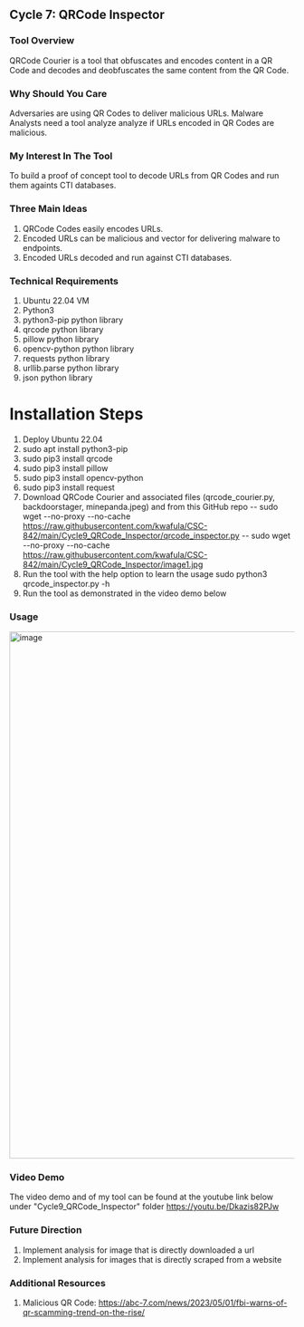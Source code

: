 ## Cycle 7: QRCode Inspector
### Tool Overview
QRCode Courier is a tool that obfuscates and encodes content in a QR Code and decodes and deobfuscates the same content from the QR Code.

### Why Should You Care
Adversaries are using QR Codes to deliver malicious URLs. Malware Analysts need a tool analyze analyze if URLs encoded in QR Codes are malicious.

### My Interest In The Tool
To build a proof of concept tool to decode URLs from QR Codes and run them againts CTI databases.

### Three Main Ideas
1) QRCode Codes easily encodes URLs.
2) Encoded URLs can be malicious and vector for delivering malware to endpoints.
3) Encoded URLs decoded and run against CTI databases.

### Technical Requirements
1) Ubuntu 22.04 VM
2) Python3
3) python3-pip python library
4) qrcode python library
5) pillow python library
6) opencv-python python library
7) requests python library
8) urllib.parse python library
9) json python library
   
# Installation Steps
1) Deploy Ubuntu 22.04
2) sudo apt install python3-pip
3) sudo pip3 install qrcode
4) sudo pip3 install pillow
5) sudo pip3 install opencv-python
6) sudo pip3 install request
7) Download QRCode Courier and associated files (qrcode_courier.py, backdoorstager, minepanda.jpeg) and from this GitHub repo
 -- sudo wget --no-proxy --no-cache https://raw.githubusercontent.com/kwafula/CSC-842/main/Cycle9_QRCode_Inspector/qrcode_inspector.py
 -- sudo wget --no-proxy --no-cache https://raw.githubusercontent.com/kwafula/CSC-842/main/Cycle9_QRCode_Inspector/image1.jpg
8) Run the tool with the help option to learn the usage sudo python3 qrcode_inspector.py -h
9) Run the tool as demonstrated in the video demo below
   
### Usage
<img width="931" alt="image" src="https://github.com/kwafula/CSC-842/assets/95890992/fcd98b3e-75b6-4377-975c-03f78a47d686">

### Video Demo
The video demo and of my tool can be found at the youtube link below under "Cycle9_QRCode_Inspector" folder
   https://youtu.be/Dkazis82PJw

### Future Direction
1) Implement analysis for image that is directly downloaded a url
2) Implement analysis for images that is directly scraped from a website
   
### Additional Resources
1) Malicious QR Code: https://abc-7.com/news/2023/05/01/fbi-warns-of-qr-scamming-trend-on-the-rise/



